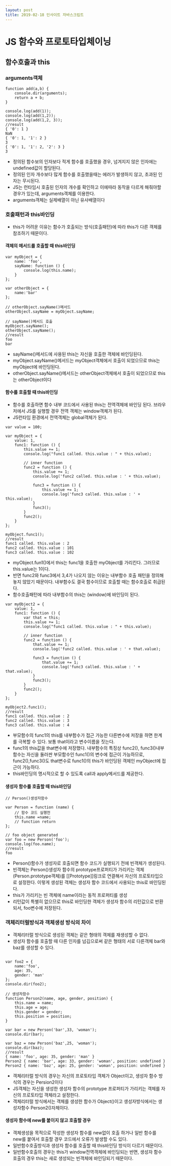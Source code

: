 ```yaml
---
layout: post
title: 2019-02-18 인사이트 자바스크립트
---
```


JS 함수와 프로토타입체이닝
=

## 함수호출과 this

### arguments객체

```
function add(a,b) {
    console.dir(arguments);
    return a + b;
}

console.log(add(1));
console.log(add(1,2));
console.log(add(1,2, 3));
//result
{ '0': 1 }
NaN
{ '0': 1, '1': 2 }
3
{ '0': 1, '1': 2, '2': 3 }
3
```
- 정의된 함수보의 인자보다 적게 함수를 호출했을 경우, 넘겨지지 않은 인자에는 undefined값이 할당된다.
- 정의된 인자 개수보다 많게 함수를 호출했을때는 에러가 발생하지 않고, 초과된 인자는 무시된다.
- JS는 런타임시 호출된 인자의 개수를 확인하고 이에따라 동작을 다르게 해줘야할 경우가 있는데, arguments객체를 이용한다.
- arguments객체는 실제배열이 아닌 유사배열이다

### 호출패턴과 this바인딩

- this가 어려운 이유는 함수가 호출되는 방식(호출패턴)에 따라 this가 다른 객체를 참조하기 때문이다.

#### 객체의 메서드를 호출할 때 this바인딩

```
var myObject = {
    name: 'foo',
    sayName: function () {
        console.log(this.name);
    }
};

var otherObject = {
    name:'bar'
};

// otherObject.sayName()메서드
otherObject.sayName = myObject.sayName;

// sayName()메서드 호출
myObject.sayName();
otherObject.sayName();
//result
foo
bar
```
- sayName()메서드에 사용된 this는 자신을 호출한 객체에 바인딩된다.
- myObject.sayName()메서드는 myObject객체에서 호출이 되었으므로 this는 myObject에 바인딩된다.
- otherObject.sayName()메서드는 otherObject객체에서 호출이 되었으므로 this는 otherObject이다

#### 함수를 호출할 때 this바인딩
- 함수를 호출하면 함수 내부 코드에서 사용된 this는 전역객체에 바인딩 된다. 브라우저에서 JS를 실행할 경우 전역 객체는 window객체가 된다.
- JS런타임 환경에서 전역객체는 global객체가 된다.

```
var value = 100;

var myObject = {
    value: 1,
    func1: function () {
        this.value += 1;
        console.log("func1 called. this.value : " + this.value);

        // inner function
        func2 = function () {
            this.value += 1;
            console.log('func2 called. this.value : ' + this.value);

            func3 = function () {
                this.value += 1;
                console.log('func3 called. this.value : ' + this.value);
            }
            func3();
        }
        func2();
    }
};

myObject.func1();
//result
func1 called. this.value : 2
func2 called. this.value : 101
func3 called. this.value : 102
```
-  myObject.fun1()에서 this는 func1을 호출한 myObject를 가리킨다. 그러므로 this.value는 1이다.
-  반면 func2와 func3에서 3,4가 나오지 않는 이유는 내부함수 호출 패턴을 정의해 놓지 않았기 때문이다. 내부함수도 결국 함수이므로 호출할 때는 함수호출로 취급된다.
-  함수호출패턴에 따라 내부함수의 this는 (window)에 바인딩이 된다.

```
var myObject2 = {
    value: 1,
    func1: function () {
        var that = this;
        this.value += 1;
        console.log("func1 called. this.value : " + this.value);

        // inner function
        func2 = function () {
            that.value += 1;
            console.log('func2 called. this.value : ' + that.value);

            func3 = function () {
                that.value += 1;
                console.log('func3 called. this.value : ' + that.value);
            }
            func3();
        }
        func2();
    }
};

myObject2.func1();
//result
func1 called. this.value : 2
func2 called. this.value : 3
func3 called. this.value : 4
```
- 부모함수의 func1의 this를 내부함수가 접근 가능한 다른변수에 저장을 하면 한계를 극복할 수 있다. 보통 that이라고 변수이름을 짓는다.
- func1의 this값을 that변수에 저장했다. 내부함수의 특징상 func2(), func3()내부 함수는 자신을 둘러싼 부모함수인 func1()의 변수에 접근이 가능하므로, func2(),func3()도 that변수로 func1()의 this가 바인딩된 객체인 myObject에 접근이 가능하다.
- this바인딩의 명시적으로 할 수 있도록 call과 apply메서드를 제공한다.

#### 생성자 함수를 호출할 때 this바인딩

```
// Person()생성자함수

var Person = function (name) {
    // 함수 코드 실행전
    this.name =name;
    // function return
};

// foo object generated
var foo = new Person('foo');
console.log(foo.name);
//result
foo
```
- Person()함수가 생성자로 호출되면 함수 코드가 실행되기 전에 빈객체가 생성된다.
- 빈객체는 Person()생성자 함수의 prototype프로퍼티가 가리키는 객체(Person.prototype객체)를 [[Prototype]]링크로 연결해서 자신의 프로토타입으로 설정한다. 이렇게 생성된 객체는 생성자 함수 코드에서 사용되는 this로 바인딩된다.
- this가 가리키는 빈 객체에 name이라는 동적 프로퍼티를 생성
- 리턴값이 특별히 없으므로 this로 바인딩한 객체가 생성자 함수의 리턴값으로 반환되서, foo변수에 저장된다.


### 객체리터럴방식과 객체생성 방식의 차이
- 객체리터럴 방식으로 생성된 객체는 같은 형태의 객체를 재생성할 수 없다.
- 생성자 함수를 호출할 때 다른 인자를 넘김으로써 같은 형태의 서로 다른객체 bar와 baz를 생성할 수 있다.

```

var foo2 = {
    name:'foo',
    age: 35,
    gender: 'man'
};
console.dir(foo2);

// 생성자함수
function Person2(name, age, gender, position) {
    this.name = name;
    this.age = age;
    this.gender = gender;
    this.position = position;
}

var bar = new Person('bar',33, 'woman');
console.dir(bar);

var baz = new Person('baz',25, 'woman');
console.dir(baz);
//result
{ name: 'foo', age: 35, gender: 'man' }
Person2 { name: 'bar', age: 33, gender: 'woman', position: undefined }
Person2 { name: 'baz', age: 25, gender: 'woman', position: undefined }

```
- 객체리터럴 방식의 경우는 자신의 프로토타입 객체가 Object이고, 생성자 함수 방식의 경우는 Persion2이다
- JS객체는 자신을 생성한 생성자 함수의 prototype 프로퍼티가 가리키는 객체를 자신의 프로토타입 객체라고 설정한다.
- 객체리터럴 방식에서는 객체를 생성한 함수가 Object()이고 생성자방식에서는 생성자함수 Person2()자체이다.

#### 생성자 함수에 new를 붙이지 않고 호출할 경우
- 객체생성을 목적으로 작성한 생성자 함수를 new없이 호출 하거나 일반 함수를 new를 붙여서 호출할 경우 코드에서 오류가 발생할 수도 있다.
- 일반함수호출방식과 생성자 함수를 호출할 때 this바인딩 방식이 다르기 때문이다.
- 일반함수호출의 경우는 this가 window전역객체에 바인딩되는 반면, 생성자 함수 호출의 경우 this는 새로 생성되는 빈객체에 바인딩되기 때문이다.
